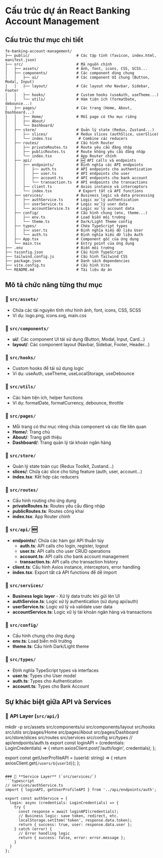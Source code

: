 # Cấu trúc dự án React Banking Account Management

## Cấu trúc thư mục chi tiết

```
fe-banking-account-management/
├── public/                     # Các tập tính (favicon, index.html, manifest.json)
├── src/                        # Mã nguồn chính
│   ├── assets/                 # Ảnh, font, icons, CSS, SCSS...
│   ├── components/             # Các component dùng chung
│   │   ├── ui/                 # Các component UI chung (Button, Modal, Input)
│   │   ├── layout/             # Các layout như Navbar, Sidebar, Footer
│   │   ├── hooks/              # Custom hooks (useAuth, useTheme...)
│   │   └── utils/              # Hàm tiện ích (formatDate, debounce...)
│   ├── pages/                  # Các trang (Home, About, Dashboard...)
│   │   ├── Home/               # Mỗi page có thư mục riêng
│   │   ├── About/
│   │   └── Dashboard/
│   ├── store/                  # Quản lý state (Redux, Zustand...)
│   │   ├── slices/             # Redux slices (authSlice, userSlice)
│   │   └── index.tsx            # Combine các reducers
│   ├── routes/                 # Cấu hình Router
│   │   ├── privateRoutes.ts    # Route yêu cầu đăng nhập
│   │   ├── publicRoutes.ts     # Route không yêu cầu đăng nhập
│   │   └── index.tsx           # App Router chính
│   ├── api/                    # 🆕 API calls và endpoints
│   │   ├── endpoints/          # Định nghĩa các API endpoints
│   │   │   ├── auth.ts         # API endpoints cho authentication
│   │   │   ├── user.ts         # API endpoints cho user
│   │   │   ├── account.ts      # API endpoints cho bank account
│   │   │   └── transaction.ts  # API endpoints cho transactions
│   │   ├── client.ts           # Axios instance và interceptors
│   │   └── index.tsx            # Export tất cả API functions
│   ├── services/               # Business logic và data processing
│   │   ├── authService.ts      # Logic xử lý authentication
│   │   ├── userService.ts      # Logic xử lý user data
│   │   └── accountService.ts   # Logic xử lý account data
│   ├── config/                 # Cấu hình chung (env, theme...)
│   │   ├── env.ts              # Load biến môi trường
│   │   └── theme.ts            # Dark/Light Theme config
│   ├── types/                  # Chứa TypeScript types
│   │   ├── user.ts             # Định nghĩa kiểu dữ liệu User
│   │   └── auth.ts             # Định nghĩa kiểu dữ liệu Auth
│   ├── App.tsx                 # Component gốc của ứng dụng
│   └── main.tsx                # Entry point của ứng dụng
├── .env                        # Biến môi trường
├── tsconfig.json               # Cấu hình TypeScript
├── tailwind.config.js          # Cấu hình Tailwind CSS
├── package.json                # Danh sách dependencies
├── vite.config.ts              # Cấu hình Vite
└── README.md                   # Tài liệu dự án
```

## Mô tả chức năng từng thư mục

### 📁 `src/assets/`
- Chứa các tài nguyên tĩnh như hình ảnh, font, icons, CSS, SCSS
- Ví dụ: logo.png, icons.svg, main.css

### 📁 `src/components/`
- **ui/**: Các component UI tái sử dụng (Button, Modal, Input, Card...)
- **layout/**: Các component layout (Navbar, Sidebar, Footer, Header...)

### 📁 `src/hooks/`
- Custom hooks để tái sử dụng logic
- Ví dụ: useAuth, useTheme, useLocalStorage, useDebounce

### 📁 `src/utils/`
- Các hàm tiện ích, helper functions
- Ví dụ: formatDate, formatCurrency, debounce, throttle

### 📁 `src/pages/`
- Mỗi trang có thư mục riêng chứa component và các file liên quan
- **Home/**: Trang chủ
- **About/**: Trang giới thiệu  
- **Dashboard/**: Trang quản lý tài khoản ngân hàng

### 📁 `src/store/`
- Quản lý state toàn cục (Redux Toolkit, Zustand...)
- **slices/**: Chứa các slice cho từng feature (auth, user, account...)
- **index.tsx**: Kết hợp các reducers

### 📁 `src/routes/`
- Cấu hình routing cho ứng dụng
- **privateRoutes.ts**: Routes yêu cầu đăng nhập
- **publicRoutes.ts**: Routes công khai
- **index.tsx**: App Router chính

### 📁 `src/api/` 🆕
- **endpoints/**: Chứa các hàm gọi API thuần túy
  - **auth.ts**: API calls cho login, register, logout
  - **user.ts**: API calls cho user CRUD operations
  - **account.ts**: API calls cho bank account management
  - **transaction.ts**: API calls cho transaction history
- **client.ts**: Cấu hình Axios instance, interceptors, error handling
- **index.tsx**: Export tất cả API functions để dễ import

### 📁 `src/services/`
- **Business logic layer** - Xử lý data trước khi gửi lên UI
- **authService.ts**: Logic xử lý authentication (sử dụng api/auth)
- **userService.ts**: Logic xử lý và validate user data
- **accountService.ts**: Logic xử lý tài khoản ngân hàng và transactions

### 📁 `src/config/`
- Cấu hình chung cho ứng dụng
- **env.ts**: Load biến môi trường
- **theme.ts**: Cấu hình Dark/Light theme

### 📁 `src/types/`
- Định nghĩa TypeScript types và interfaces
- **user.ts**: Types cho User model
- **auth.ts**: Types cho Authentication
- **account.ts**: Types cho Bank Account

## Sự khác biệt giữa API và Services

### 🔌 **API Layer** (`src/api/`)
mkdir -p src/assets src/components/ui src/components/layout src/hooks src/utils src/pages/Home src/pages/About src/pages/Dashboard src/store/slices src/routes src/services src/config src/types
// api/endpoints/auth.ts
export const loginAPI = (credentials: LoginCredentials) => {
  return axiosClient.post('/auth/login', credentials);
};

export const getUserProfileAPI = (userId: string) => {
  return axiosClient.get(`/users/${userId}`);
};
```

### 🔧 **Service Layer** (`src/services/`)
```typescript
// services/authService.ts
import { loginAPI, getUserProfileAPI } from '../api/endpoints/auth';

export const authService = {
  login: async (credentials: LoginCredentials) => {
    try {
      const response = await loginAPI(credentials);
      // Business logic: save token, redirect, etc.
      localStorage.setItem('token', response.data.token);
      return { success: true, user: response.data.user };
    } catch (error) {
      // Error handling logic
      return { success: false, error: error.message };
    }
  }
};
```



